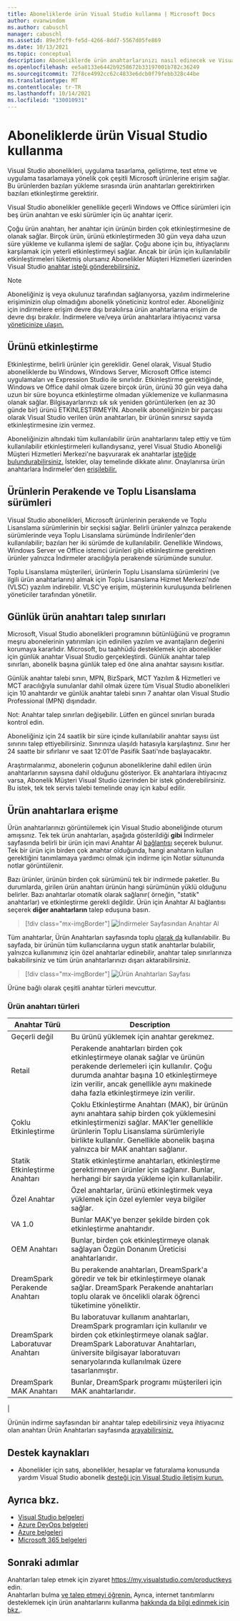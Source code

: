 ```yaml
---
title: Aboneliklerde ürün Visual Studio kullanma | Microsoft Docs
author: evanwindom
ms.author: cabuschl
manager: cabuschl
ms.assetid: 89e3fcf9-fe5d-4266-8dd7-5567d05fe869
ms.date: 10/13/2021
ms.topic: conceptual
description: Aboneliklerde ürün anahtarlarınızı nasıl edinecek ve Visual Studio öğrenin.
ms.openlocfilehash: ee5a8133e6442b9258672b33197001b782c36249
ms.sourcegitcommit: 72f8ce4992cc62c4833e6dcb0f79febb328c44be
ms.translationtype: MT
ms.contentlocale: tr-TR
ms.lasthandoff: 10/14/2021
ms.locfileid: "130010931"
---
```

# <a name="using-product-keys-in-visual-studio-subscriptions"></a>Aboneliklerde ürün Visual Studio kullanma

Visual Studio abonelikleri, uygulama tasarlama, geliştirme, test etme ve uygulama tasarlamaya yönelik çok çeşitli Microsoft ürünlerine erişim sağlar. Bu ürünlerden bazıları yükleme sırasında ürün anahtarları gerektirirken bazıları etkinleştirme gerektirir.

Visual Studio abonelikler genellikle geçerli Windows ve Office sürümleri için beş ürün anahtarı ve eski sürümler için üç anahtar içerir.

Çoğu ürün anahtarı, her anahtar için ürünün birden çok etkinleştirmesine de olanak sağlar.  Birçok ürün, ürünü etkinleştirmeden 30 gün veya daha uzun süre yükleme ve kullanma işlemi de sağlar.  Çoğu abone için bu, ihtiyaçlarını karşılamak için yeterli etkinleştirmeyi sağlar.  Ancak bir ürün için kullanılabilir etkinleştirmeleri tüketmiş olursanız Abonelikler Müşteri Hizmetleri üzerinden Visual Studio [anahtar isteği gönderebilirsiniz.](https://visualstudio.microsoft.com/subscriptions/support/)

> [!NOTE]
> Aboneliğiniz iş veya okulunuz tarafından sağlanıyorsa, yazılım indirmelerine erişiminizin olup olmadığını abonelik yöneticiniz kontrol eder.  Aboneliğiniz için indirmelere erişim devre dışı bırakılırsa ürün anahtarlarına erişim de devre dışı bırakılır.  İndirmelere ve/veya ürün anahtarlara ihtiyacınız varsa [yöneticinize ulaşın.](contact-my-admin.md)

## <a name="activating-a-product"></a>Ürünü etkinleştirme
Etkinleştirme, belirli ürünler için gereklidir.  Genel olarak, Visual Studio aboneliklerde bu Windows, Windows Server, Microsoft Office istemci uygulamaları ve Expression Studio ile sınırlıdır. Etkinleştirme gerektiğinde, Windows ve Office dahil olmak üzere birçok ürün, ürünü 30 gün veya daha uzun bir süre boyunca etkinleştirme olmadan yüklemenize ve kullanmasına olanak sağlar. Bilgisayarlarınızı sık sık yeniden görüntülerken (en az 30 günde bir) ürünü ETKINLEŞTIRMEYİN. Abonelik aboneliğinizin bir parçası olarak Visual Studio verilen ürün anahtarları, bir ürünün sınırsız sayıda etkinleştirmesine izin vermez.

Aboneliğinizin altındaki tüm kullanılabilir ürün anahtarlarını talep ettiy ve tüm kullanılabilir etkinleştirmeleri kullandıysanız, yerel Visual Studio Aboneliği Müşteri Hizmetleri Merkezi'ne başvurarak ek anahtarlar [isteğide bulundurabilirsiniz.](https://visualstudio.microsoft.com/subscriptions/support/) İstekler, olay temelinde dikkate alınır. Onaylanırsa ürün anahtarlara İndirmeler'den [erişilebilir.](https://my.visualstudio.com/downloads)

## <a name="retail-and-volume-licensing-versions-of-products"></a>Ürünlerin Perakende ve Toplu Lisanslama sürümleri
Visual Studio abonelikleri, Microsoft ürünlerinin perakende ve Toplu Lisanslama sürümlerinin bir seçkisi sağlar. Belirli ürünler yalnızca perakende sürümlerinde veya Toplu Lisanslama sürümünde İndirilenler'den kullanılabilir; bazıları her iki sürümde de kullanılabilir. Genellikle Windows, Windows Server ve Office istemci ürünleri gibi etkinleştirme gerektiren ürünler yalnızca İndirmeler aracılığıyla perakende sürümünde sunulur.

Toplu Lisanslama müşterileri, ürünlerin Toplu Lisanslama sürümlerini (ve ilgili ürün anahtarlarını) almak için Toplu Lisanslama Hizmet Merkezi'nde (VLSC) yazılım indirebilir.  VLSC'ye erişim, müşterinin kuruluşunda belirlenen yöneticiler tarafından yönetilir.

## <a name="daily-product-key-claim-limits"></a>Günlük ürün anahtarı talep sınırları
Microsoft, Visual Studio abonelikleri programının bütünlüğünü ve programın meşru abonelerinin yatırımları için edinilen yazılım ve avantajların değerini korumaya kararlıdır. Microsoft, bu taahhüdü desteklemek için abonelikler için günlük anahtar Visual Studio gerçekleştirdi. Günlük anahtar talep sınırları, abonelik başına günlük talep ed öne alına anahtar sayısını kısıtlar.

Günlük anahtar talebi sınırı, MPN, BizSpark, MCT Yazılım & Hizmetleri ve MCT aracılığıyla sunulanlar dahil olmak üzere tüm Visual Studio abonelikleri için 10 anahtardır ve günlük anahtar talebi sınırı 7 anahtar olan Visual Studio Professional (MPN) dışındadır.

Not: Anahtar talep sınırları değişebilir. Lütfen en güncel sınırları burada kontrol edin.

Aboneliğiniz için 24 saatlik bir süre içinde kullanılabilir anahtar sayısı üst sınırını talep ettiyebilirsiniz. Sınırınıza ulaşıldı hatasıyla karşılaştınız. Sınır her 24 saatte bir sıfırlanır ve saat 12:01'de Pasifik Saati'nde başlayacaktır.

Araştırmalarımız, abonelerin çoğunun aboneliklerine dahil edilen ürün anahtarlarının sayısına dahil olduğunu gösteriyor. Ek anahtarlara ihtiyacınız varsa, Abonelik Müşteri Visual Studio üzerinden [](https://visualstudio.microsoft.com/subscriptions/support/) bir istek gönderebilirsiniz. Bu istek, tek tek servis talebi temelinde onay için kabul edilir.

## <a name="accessing-product-keys"></a>Ürün anahtarlara erişme
Ürün anahtarlarınızı görüntülemek için Visual Studio aboneliğinde oturum amışsınız. Tek tek ürün anahtarları, aşağıda gösterildiği **gibi** İndirmeler sayfasında belirli bir ürün için mavi Anahtar Al [bağlantısı](https://my.visualstudio.com/downloads) seçerek bulunur.  Tek bir ürün için birden çok anahtar olduğunda, hangi anahtarın kullan gerektiğini tanımlamaya yardımcı olmak için indirme için Notlar sütununda notlar görüntülenir.

Bazı ürünler, ürünün birden çok sürümünü tek bir indirmede paketler. Bu durumlarda, girilen ürün anahtarı ürünün hangi sürümünün yüklü olduğunu belirler.
Bazı anahtarlar otomatik olarak sağlanır( örneğin, "statik" anahtarlar) ve etkinleştirme gerekli değildir. Ürün için Anahtar Al bağlantısı seçerek **diğer anahtarların** talep eduşuna basın.
> [!div class="mx-imgBorder"]
> ![İndirmeler Sayfasından Anahtar Al](_img/product-keys/download-get-key.png "İndirilen ürün için bir anahtar talep etmek için Anahtar Al'a tıklayın.")

Tüm anahtarlar, Ürün Anahtarları sayfasında toplu [olarak da](https://my.visualstudio.com/productkeys?wt.mc_id=o~msft~docs) kullanılabilir. Bu sayfada, bir ürünün tüm kullanıcılarına uygun statik anahtarlar bulabilir, yalnızca kullanımınız için özel anahtarlar edinebilir, anahtar talep sınırlarınıza bakabilirsiniz ve tüm ürün anahtarlarınızı dışarı aktarabilirsiniz. 

> [!div class="mx-imgBorder"]
> ![Ürün Anahtarları Sayfası](_img/product-keys/product-keys-page.png "Ürün Anahtarları sayfası, belirli aboneliğiniz için tam ürün anahtarı bilgileri sağlar.")

Ürüne bağlı olarak çeşitli anahtar türleri mevcuttur.

### <a name="product-key-types"></a>Ürün anahtarı türleri

|    Anahtar Türü           |    Description                                                                                                                                                                                                           |
|-------------------------------|------------------------------------------------------------------------------------------------------------------------------------------------------------------------------------------------------------------------------------------------------------|
|    Geçerli değil                    |    Bu ürünü yüklemek için anahtar gerekmez.                                                       |
|    Retail                     |    Perakende anahtarları birden çok etkinleştirmeye olanak sağlar ve ürünün perakende derlemeleri için kullanılır. Çoğu durumda anahtar başına 10 etkinleştirmeye izin verilir, ancak genellikle aynı makinede daha fazla etkinleştirmeye izin verilir.                                                       |
|    Çoklu Etkinleştirme        |    Çoklu Etkinleştirme Anahtarı (MAK), bir ürünün aynı anahtara sahip birden çok yüklemesini etkinleştirmenizi sağlar. MAK'ler genellikle ürünlerin Toplu Lisanslama sürümleriyle birlikte kullanılır. Genellikle abonelik başına yalnızca bir MAK anahtarı sağlanır.    |
|    Statik Etkinleştirme Anahtarı    |    Statik etkinleştirme anahtarları, etkinleştirme gerektirmeyen ürünler için sağlanır. Bunlar, herhangi bir sayıda yükleme için kullanılabilir.                                                                                                                  |
|    Özel Anahtar                 |    Özel anahtarlar, ürünü etkinleştirmek veya yüklemek için özel eylemler veya bilgiler sağlar.                                                                                                                                                                |
|    VA 1.0                     |    Bunlar MAK'ye benzer şekilde birden çok etkinleştirme anahtarıdır.                                                                                                                                                                                                 |
|    OEM Anahtarı                    |    Bunlar, birden çok etkinleştirmeye olanak sağlayan Özgün Donanım Üreticisi anahtarlarıdır.                                                                                                                                                                       |
|    DreamSpark Perakende Anahtarı    |    Bu perakende anahtarları, DreamSpark'a göredir ve tek bir etkinleştirmeye olanak sağlar. DreamSpark Perakende anahtarları toplu olarak ve öncelikli olarak öğrenci tüketimine yöneliktir.                                                                                     |
|    DreamSpark Laboratuvar Anahtarı         |    Bu laboratuvar kullanım anahtarları, DreamSpark programları için kullanılır ve birden çok etkinleştirmeye olanak sağlar. DreamSpark Laboratuvar Anahtarları, üniversite bilgisayar laboratuvarı senaryolarında kullanılmak üzere tasarlanmıştır.                                                                                       |
|    DreamSpark MAK Anahtarı         |    Bunlar, DreamSpark programı müşterileri için MAK anahtarlarıdır.                                                                                                                                                                                                  |
|

Ürünün indirme sayfasından bir anahtar talep edebilirsiniz veya ihtiyacınız olan anahtarı Ürün Anahtarları sayfasında [arayabilirsiniz.](https://my.visualstudio.com/productkeys)

## <a name="support-resources"></a>Destek kaynakları
- Abonelikler için satış, abonelikler, hesaplar ve faturalama konusunda yardım Visual Studio abonelik [desteği için Visual Studio iletişim kurun.](https://aka.ms/vssubscriberhelp)

## <a name="see-also"></a>Ayrıca bkz.
- [Visual Studio belgeleri](/visualstudio/)
- [Azure DevOps belgeleri](/azure/devops/)
- [Azure belgeleri](/azure/)
- [Microsoft 365 belgeleri](/microsoft-365/)

## <a name="next-steps"></a>Sonraki adımlar
Anahtarları talep etmek için ziyaret https://my.visualstudio.com/productkeys edin.  
Anahtarları bulma [ve talep etmeyi öğrenin.](find-keys.md)
Ayrıca, internet tanıtımlarını desteklemek için ürün anahtarlarını kullanma [hakkında da bilgi edinmek için bkz.](internet-demos.md).